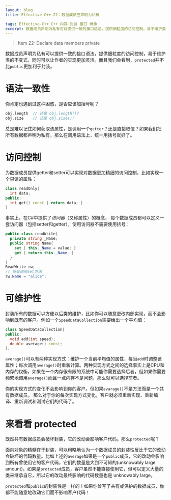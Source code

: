 ```yaml
---
layout: blog
title: Effective C++ 22：数据成员应声明为私有

tags: Effective-C++ C++ 内存 封装 接口 继承 
excerpt: 数据成员声明为私有可以提供一致的接口语法，提供细粒度的访问控制，易于维护类的不变式，同时可以让作者的实现更加灵活。而且我们会看到，`protected`并不比`public`更加利于封装。
---
```


> Item 22: Declare data members private

数据成员声明为私有可以提供一致的接口语法，提供细粒度的访问控制，易于维护类的不变式，同时可以让作者的实现更加灵活。而且我们会看到，`protected`并不比`public`更加利于封装。

<!--more-->

# 语法一致性

你肯定也遇到过这种困惑，是否应该加括号呢？

```cpp
obj.length  // 还是 obj.length()?
obj.size    // 还是 obj.size()?
```

总是难以记住如何获取该属性，是调用一个`getter`？还是直接取值？如果我们把所有数据都声明为私有，那么在调用语法上，统一用括号就好了。

# 访问控制

为数据成员提供getter和setter可以实现对数据更加精细的访问控制，比如实现一个只读的属性：

```cpp
class readOnly{
  int data;
public:
  int get() const { return data; }
}
```

事实上，在C#中提供了*访问器*（又称属性）的概念，
每个数据成员都可以定义一套访问器（包括setter和getter），使用访问器不需要使用括号：

```csharp
public class readWrite{
  private string _Name;
  public string Name{
    set { this._Name = value; }
    get { return this._Name; }
  }
}
ReadWrite rw;
// 将会调用set方法
rw.Name = "alice";
```

# 可维护性

封装所有的数据可以方便以后类的维护，比如你可以随意更改内部实现，而不会影响到既有的客户。例如一个`SpeedDataCollection`需要给出一个平均值：

```cpp
class SpeedDataCollection{
public:
  void add(int speed);
  double average() const;
};
```

`average()`可以有两种实现方式：维护一个当前平均值的属性，每当`add`时调整该属性；每次调用`average()`时重新计算。两种实现方式之间的选择事实上是CPU和内存的权衡，如果在一个内存很有限的系统中可能你需要选择后者，但如果你需要频繁地调用`average()`而且一点内存不是问题，那么就可以选择前者。

你的实现方式的变化不会影响到你的客户。但如果`avarage()`不是方法而是一个共有数据成员。
那么对于你的每次实现方式变化，客户就必须重新实现、重新编译、重新调试和测试它们的代码了。

# 来看看 protected

既然共有数据成员会破坏封装，它的改动会影响客户代码。那么`protected`呢？

面向对象的精髓在于封装，可以粗略地认为一个数据成员的封装性反比于它的改动会破坏的代码数量。比如上述的`average`如果是一个`public`成员，它的改动会影响到所有曾使用它的客户代码，它们的数量是大到不可知的(unknowably large amount)。如果是`protected`成员，客户虽然不能直接使用它，但可以定义大量的类来继承自它，所以它的改动最终影响的代码数量也是 unknowably large。

`protected`和`public`的封装性是一样的！如果你曾写了共有或保护的数据成员，你都不能随意地改动它们而不影响客户代码！

